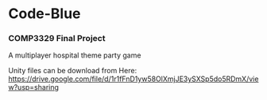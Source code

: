 # Code-Blue
### COMP3329 Final Project
A multiplayer hospital theme party game


Unity files can be download from Here: https://drive.google.com/file/d/1r1fFnD1yw58OlXmjJE3ySXSp5do5RDmX/view?usp=sharing

